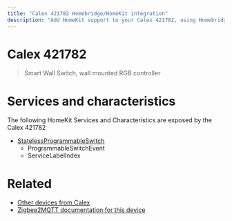 ```yaml
---
title: "Calex 421782 Homebridge/HomeKit integration"
description: "Add HomeKit support to your Calex 421782, using Homebridge, Zigbee2MQTT and homebridge-z2m."
---
```

<!---
This file has been GENERATED using src/docgen/docgen.ts
DO NOT EDIT THIS FILE MANUALLY!
-->
# Calex 421782
> Smart Wall Switch, wall mounted RGB controller


# Services and characteristics
The following HomeKit Services and Characteristics are exposed by
the Calex 421782

* [StatelessProgrammableSwitch](../../action.md)
  * ProgrammableSwitchEvent
  * ServiceLabelIndex


# Related
* [Other devices from Calex](../index.md#calex)
* [Zigbee2MQTT documentation for this device](https://www.zigbee2mqtt.io/devices/421782.html)